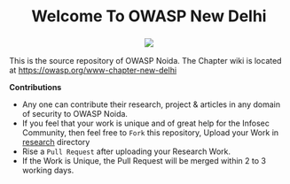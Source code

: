 <h1 align="center">Welcome To OWASP New Delhi</h1>

<h3 align="center"><img src="assets/images/owasp-newdelhi-logo.png"/></h3>

This is the source repository of OWASP Noida. The Chapter wiki is located at https://owasp.org/www-chapter-new-delhi

**Contributions**

- Any one can contribute their research, project & articles in any domain of security to OWASP Noida.
- If you feel that your work is unique and of great help for the Infosec Community, then feel free to `Fork` this repository, Upload your Work in [research](research) directory
- Rise a `Pull Request` after uploading your Research Work.
- If the Work is Unique, the Pull Request will be merged within 2 to 3 working days.
